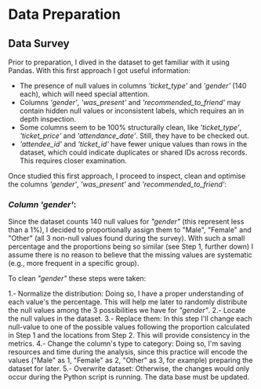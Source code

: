 # Data Preparation

## Data Survey

Prior to preparation, I dived in the dataset to get familiar with it using Pandas. With this first approach I got useful information:

- The presence of null values in columns _'ticket_type'_ and _'gender'_ (140 each), which will need special attention.
- Columns _'gender'_, _'was_present'_ and _'recommended_to_friend'_ may contain hidden null values or inconsistent labels, which requires an in depth inspection.
- Some columns seem to be 100% structurally clean, like _'ticket_type'_, _'ticket_price'_ and _'attendance_date'_. Still, they have to be checked out.
- _'attendee_id'_ and _'ticket_id'_ have fewer unique values than rows in the dataset, which could indicate duplicates or shared IDs across records. This requires closer examination.

Once studied this first approach, I proceed to inspect, clean and optimise the columns _'gender'_, _'was_present'_ and _'recommended_to_friend'_:

### _Column 'gender'_:

Since the dataset counts 140 null values for _"gender"_ (this represent less than a 1%), I decided to proportionally assign them to "Male", "Female" and "Other" (all 3 non-null values found during the survey). With such a small percentage and the proportions being so similar (see Step 1, further down) I assume there is no reason to believe that the missing values are systematic (e.g., more frequent in a specific group).

To clean _"gender"_ these steps were taken:

1.- Normalize the distribution: Doing so, I have a proper understanding of each value's the percentage. This will help me later to randomly distribute the null values among the 3 possibilities we have for _"gender"_.
2.- Locate the null values in the dataset.
3.- Replace them: In this step I'll change each null-value to one of the possible values following the proportion calculated in Step 1 and the locations from Step 2. This will provide consistency in the metrics.
  4.- Change the column's type to category: Doing so, I'm saving resources and time during the analysis, since this practice will encode the values ("Male" as 1, "Female" as 2, "Other" as 3, for example) preparing the dataset for later. 
  5.- Overwrite dataset: Otherwise, the changes would only occur during the Python script is running. The data base must be updated.


